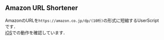 ## Amazon URL Shortener
AmazonのURLを`https://amazon.co.jp/dp/(10桁)`の形式に短縮するUserScriptです．  
[iOS](https://apps.apple.com/us/app/userscripts/id1463298887)での動作を確認しています．
